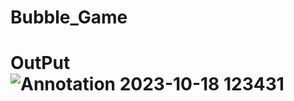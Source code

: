 # Bubble_Game

# OutPut![Annotation 2023-10-18 123431](https://github.com/Pushpendra181/Bubble_Game/assets/123919866/e5b8b677-bef3-49bf-b93e-3811b2c0bfe7)
